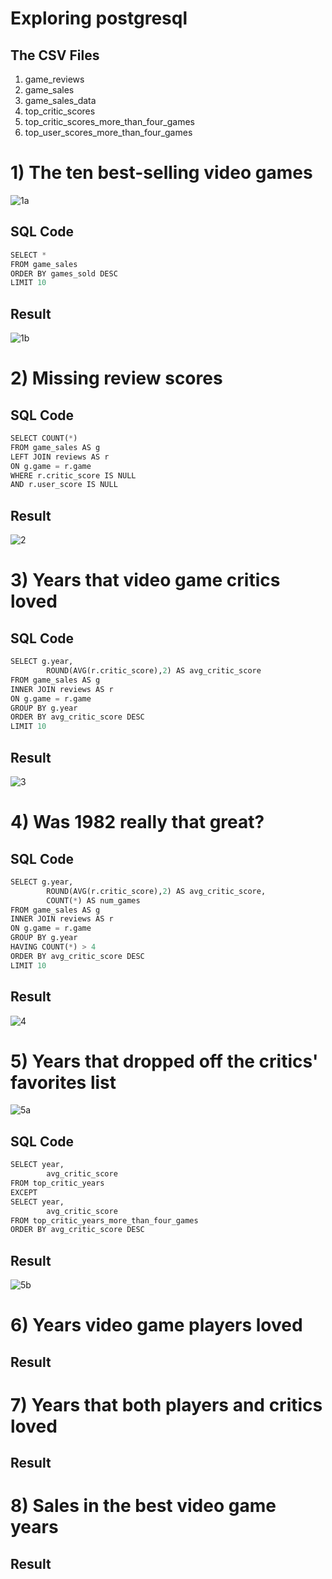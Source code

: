 # Exploring postgresql
## The CSV Files
1) game_reviews <br>
2) game_sales<br>
3) game_sales_data<br>
4) top_critic_scores<br>
5) top_critic_scores_more_than_four_games<br>
6) top_user_scores_more_than_four_games<br>


# 1) The ten best-selling video games
![1a](https://github.com/UKVeteran/Exploring-postgresql/assets/39216339/312fc574-4625-433b-ba5c-43fe3e1f7e04)
## SQL Code
```python
SELECT *
FROM game_sales
ORDER BY games_sold DESC
LIMIT 10
```

## Result
![1b](https://github.com/UKVeteran/Exploring-postgresql/assets/39216339/2b95e3b1-c476-45f9-a743-d7f7ac08f09c)

# 2) Missing review scores
## SQL Code
```python
SELECT COUNT(*)
FROM game_sales AS g
LEFT JOIN reviews AS r
ON g.game = r.game
WHERE r.critic_score IS NULL 
AND r.user_score IS NULL
```

## Result
![2](https://github.com/UKVeteran/Exploring-postgresql/assets/39216339/56f89b8f-b7af-4642-812c-489e7c403ba8)


# 3) Years that video game critics loved
## SQL Code
```python
SELECT g.year,
        ROUND(AVG(r.critic_score),2) AS avg_critic_score
FROM game_sales AS g
INNER JOIN reviews AS r
ON g.game = r.game
GROUP BY g.year
ORDER BY avg_critic_score DESC
LIMIT 10
```
## Result
![3](https://github.com/UKVeteran/Exploring-postgresql/assets/39216339/2ac73707-51d3-4302-bb59-a0a003b7e09c)


# 4) Was 1982 really that great?
## SQL Code
```python
SELECT g.year,
        ROUND(AVG(r.critic_score),2) AS avg_critic_score,
        COUNT(*) AS num_games
FROM game_sales AS g
INNER JOIN reviews AS r
ON g.game = r.game
GROUP BY g.year
HAVING COUNT(*) > 4
ORDER BY avg_critic_score DESC
LIMIT 10
```
## Result
![4](https://github.com/UKVeteran/Exploring-postgresql/assets/39216339/7cf11834-0434-4c0b-a21a-188082ea8889)

# 5) Years that dropped off the critics' favorites list
![5a](https://github.com/UKVeteran/Exploring-postgresql/assets/39216339/b57bf6c8-8165-4def-8971-e021cb3c5aa7)

## SQL Code
```python
SELECT year, 
        avg_critic_score
FROM top_critic_years
EXCEPT 
SELECT year, 
        avg_critic_score
FROM top_critic_years_more_than_four_games
ORDER BY avg_critic_score DESC
```
## Result
![5b](https://github.com/UKVeteran/Exploring-postgresql/assets/39216339/f0acaf73-2a20-49f1-84f1-af7a9357923b)

# 6) Years video game players loved

## Result

# 7) Years that both players and critics loved

## Result

# 8) Sales in the best video game years

## Result

